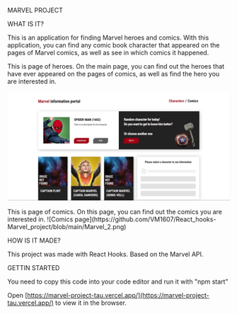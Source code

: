 MARVEL PROJECT

WHAT IS IT?
<p>This is an application for finding Marvel heroes and comics.
With this application, you can find any comic book character that appeared on the pages of Marvel comics, as well as see in which comics it happened.

<p> This is page of heroes. On the main page, you can find out the heroes that have ever appeared on the pages of comics, as well as find the hero you are interested in.

![Main page](https://github.com/VM1607/React_hooks-Marvel_project/blob/main/Marvel.png)

<p> This is page of comics. On this page, you can find out the comics you are interested in.
![Comics page](https://github.com/VM1607/React_hooks-Marvel_project/blob/main/Marvel_2.png)


HOW IS IT MADE?
<p>This project was made with React Hooks.
Based on the Marvel API.

GETTIN STARTED
<p>You need to copy this code into your code editor and run it with "npm start"

Open [https://marvel-project-tau.vercel.app/](https://marvel-project-tau.vercel.app/) to view it in the browser.
